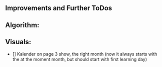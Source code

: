 ## Improvements and Further ToDos

## Algorithm:


## Visuals:
- [] Kalender on page 3 show, the right month (now it always starts with the at the moment month, but should start with first learning day)

